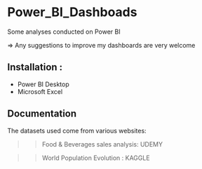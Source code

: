 # Power_BI_Dashboads

Some analyses conducted on Power BI

=> Any suggestions to improve my dashboards are very welcome

## Installation : 

- Power BI Desktop
- Microsoft Excel

  
## Documentation

The datasets used come from various websites:

>>  Food & Beverages sales analysis: UDEMY

>>  World Population Evolution : KAGGLE
